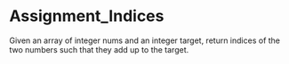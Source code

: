 # Assignment_Indices

Given an array of integer nums and an integer target, return indices of the two numbers such that they add up to the target. 

